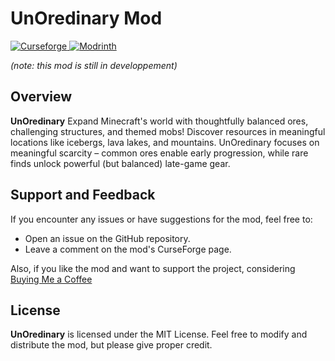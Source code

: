 # UnOredinary Mod

<a href="https://www.curseforge.com/minecraft/mc-mods/unoredinary">
  <img alt="Curseforge" src="https://img.shields.io/badge/-CurseForge-black?style=flat-square&logo=curseforge&labelColor=black">
</a>
<a href="https://www.modrinth.com/mod/unoredinary">
  <img alt="Modrinth" src="https://img.shields.io/badge/-Modrinth-gray?style=flat-square&logo=modrinth&logoColor=lightgreencyan&labelColor=black">
</a>

*(note: this mod is still in developpement)*
## Overview
**UnOredinary** Expand Minecraft's world with thoughtfully balanced ores, challenging structures, and themed mobs! Discover resources in meaningful locations like icebergs, lava lakes, and mountains. 
UnOredinary focuses on meaningful scarcity – common ores enable early progression, while rare finds unlock powerful (but balanced) late-game gear.

## Support and Feedback
If you encounter any issues or have suggestions for the mod, feel free to:

- Open an issue on the GitHub repository.
- Leave a comment on the mod's CurseForge page.

Also, if you like the mod and want to support the project, considering [Buying Me a Coffee](https://buymeacoffee.com/xun_s)

## License
**UnOredinary** is licensed under the MIT License. Feel free to modify and distribute the mod, but please give proper credit.